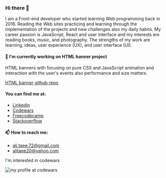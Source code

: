 ### Hi there 👋

I am a Front-end developer who started learning Web programming back in 2016. Reading the Web sites practicing and learning through the implementation of the projects and new challenges also my daily habits. My career passion is JavaScript, React and user interface and my interests are reading books, music, and photography. The strengths of my work are learning, ideas, user experience (UX), and user interface (UI). 

#### 🔭 I’m currently working on HTML banner project
HTML banners with focusing on pure CSS and JavaScript animation and interaction with the user's events also performance and size matters.

[HTML banner github repo](https://github.com/AliTaee/html-banner)

#### You can find me at:

- [Linkedin](https://www.linkedin.com/in/alitaee/)
- [Codewars](https://www.codewars.com/users/AliTaee/)
- [Freecodecamp](https://www.freecodecamp.org/alitaee)
- [Stackoverflow](https://stackoverflow.com/users/9218227/ali-taee) 

#### 📫 How to reach me:
- ali.taee.72@gmail.com
- alitaee20@yahoo.com

I'm interested in codewars

![my profile at codewars](https://www.codewars.com/users/AliTaee/badges/large)
